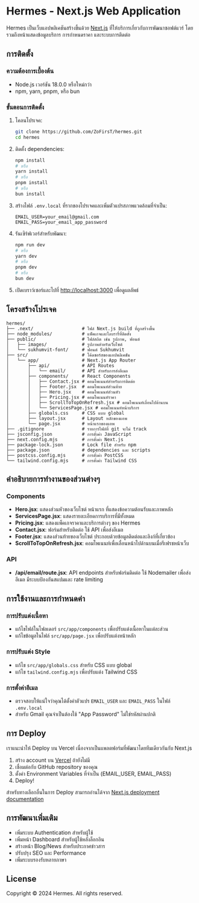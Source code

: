 # Hermes - Next.js Web Application

Hermes เป็นเว็บแอปพลิเคชันสร้างขึ้นด้วย [Next.js](https://nextjs.org) ที่ให้บริการเกี่ยวกับการพัฒนาซอฟต์แวร์ โดยรวมถึงหน้าแสดงข้อมูลบริการ การกำหนดราคา และระบบการติดต่อ

## การติดตั้ง

### ความต้องการเบื้องต้น
- Node.js เวอร์ชัน 18.0.0 หรือใหม่กว่า
- npm, yarn, pnpm, หรือ bun

### ขั้นตอนการติดตั้ง
1. โคลนโปรเจค:
   ```bash
   git clone https://github.com/ZoFirsT/hermes.git
   cd hermes
   ```

2. ติดตั้ง dependencies:
   ```bash
   npm install
   # หรือ
   yarn install
   # หรือ
   pnpm install
   # หรือ
   bun install
   ```

3. สร้างไฟล์ `.env.local` ที่รากของโปรเจคและเพิ่มตัวแปรสภาพแวดล้อมที่จำเป็น:
   ```
   EMAIL_USER=your_email@gmail.com
   EMAIL_PASS=your_email_app_password
   ```

4. รันเซิร์ฟเวอร์สำหรับพัฒนา:
   ```bash
   npm run dev
   # หรือ
   yarn dev
   # หรือ
   pnpm dev
   # หรือ
   bun dev
   ```

5. เปิดเบราว์เซอร์และไปที่ [http://localhost:3000](http://localhost:3000) เพื่อดูผลลัพธ์

## โครงสร้างโปรเจค

```
hermes/
├── .next/                  # ไฟล์ Next.js build ที่ถูกสร้างขึ้น
├── node_modules/           # แพ็คเกจและไลบรารี่ที่ติดตั้ง
├── public/                 # ไฟล์สถิต เช่น รูปภาพ, ฟอนต์
│   ├── images/             # รูปภาพสำหรับเว็บไซต์
│   └── sukhumvit-font/     # ฟอนต์ Sukhumvit
├── src/                    # โค้ดซอร์สของแอปพลิเคชัน
│   └── app/                # Next.js App Router
│       ├── api/            # API Routes
│       │   └── email/      # API สำหรับการส่งอีเมล
│       ├── components/     # React Components
│       │   ├── Contact.jsx # คอมโพเนนท์สำหรับการติดต่อ
│       │   ├── Footer.jsx  # คอมโพเนนท์ส่วนท้าย
│       │   ├── Hero.jsx    # คอมโพเนนท์ส่วนหัว
│       │   ├── Pricing.jsx # คอมโพเนนท์ราคา
│       │   ├── ScrollToTopOnRefresh.jsx # คอมโพเนนท์เลื่อนไปด้านบน
│       │   └── ServicesPage.jsx # คอมโพเนนท์หน้าบริการ
│       ├── globals.css     # CSS แบบ global
│       ├── layout.jsx      # Layout หลักของแอพ
│       └── page.jsx        # หน้าแรกของแอพ
├── .gitignore              # รายการไฟล์ที่ git จะไม่ track
├── jsconfig.json           # การตั้งค่า JavaScript
├── next.config.mjs         # การตั้งค่า Next.js
├── package-lock.json       # Lock file สำหรับ npm
├── package.json            # dependencies และ scripts
├── postcss.config.mjs      # การตั้งค่า PostCSS
└── tailwind.config.mjs     # การตั้งค่า Tailwind CSS
```

## คำอธิบายการทำงานของส่วนต่างๆ

### Components
- **Hero.jsx**: แสดงส่วนหัวของเว็บไซต์ หน้าแรก ที่แสดงข้อความต้อนรับและภาพหลัก
- **ServicesPage.jsx**: แสดงรายละเอียดการบริการที่มีทั้งหมด
- **Pricing.jsx**: แสดงแพ็คเกจราคาและบริการต่างๆ ของ Hermes
- **Contact.jsx**: ฟอร์มสำหรับติดต่อ ใช้ API เพื่อส่งอีเมล
- **Footer.jsx**: แสดงส่วนท้ายของเว็บไซต์ ประกอบด้วยข้อมูลติดต่อและลิงก์ที่เกี่ยวข้อง
- **ScrollToTopOnRefresh.jsx**: คอมโพเนนท์เพื่อเลื่อนหน้าไปด้านบนเมื่อรีเฟรชหน้าเว็บ

### API
- **/api/email/route.jsx**: API endpoints สำหรับฟอร์มติดต่อ ใช้ Nodemailer เพื่อส่งอีเมล มีระบบป้องกันสแปมและ rate limiting

## การใช้งานและการกำหนดค่า

### การปรับแต่งเนื้อหา
- แก้ไขไฟล์ในโฟลเดอร์ `src/app/components` เพื่อปรับแต่งเนื้อหาในแต่ละส่วน
- แก้ไขข้อมูลในไฟล์ `src/app/page.jsx` เพื่อปรับแต่งหน้าหลัก

### การปรับแต่ง Style
- แก้ไข `src/app/globals.css` สำหรับ CSS แบบ global
- แก้ไข `tailwind.config.mjs` เพื่อปรับแต่ง Tailwind CSS

### การตั้งค่าอีเมล
- ตรวจสอบให้แน่ใจว่าคุณได้ตั้งค่าตัวแปร `EMAIL_USER` และ `EMAIL_PASS` ในไฟล์ `.env.local`
- สำหรับ Gmail คุณจำเป็นต้องใช้ "App Password" ไม่ใช่รหัสผ่านปกติ

## การ Deploy

เราแนะนำให้ Deploy บน Vercel เนื่องจากเป็นแพลตฟอร์มที่พัฒนาโดยทีมเดียวกันกับ Next.js

1. สร้าง account บน [Vercel](https://vercel.com) ถ้ายังไม่มี
2. เชื่อมต่อกับ GitHub repository ของคุณ
3. ตั้งค่า Environment Variables ที่จำเป็น (EMAIL_USER, EMAIL_PASS)
4. Deploy!

สำหรับทางเลือกอื่นในการ Deploy สามารถอ่านได้จาก [Next.js deployment documentation](https://nextjs.org/docs/app/building-your-application/deploying)

## การพัฒนาเพิ่มเติม

- เพิ่มระบบ Authentication สำหรับผู้ใช้
- เพิ่มหน้า Dashboard สำหรับผู้ใช้หลังล็อกอิน
- สร้างหน้า Blog/News สำหรับประกาศข่าวสาร
- ปรับปรุง SEO และ Performance
- เพิ่มระบบรองรับหลายภาษา

## License

Copyright © 2024 Hermes. All rights reserved.
